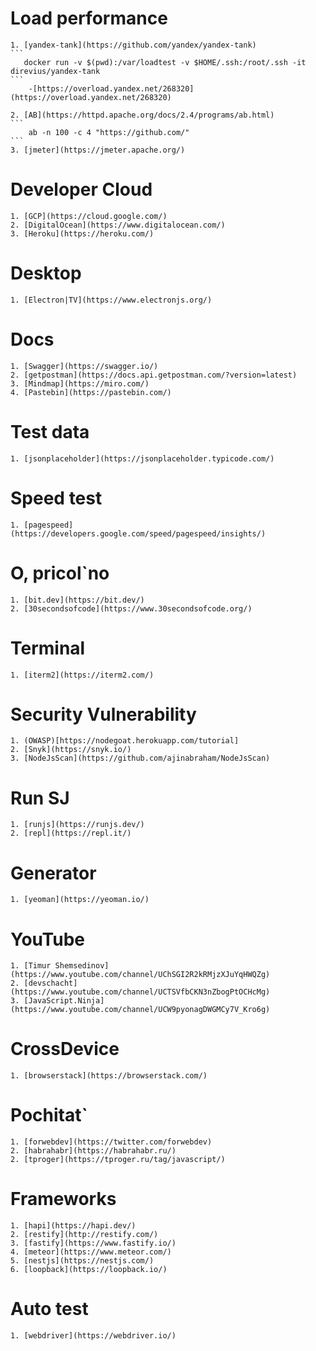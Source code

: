 # Load performance
    1. [yandex-tank](https://github.com/yandex/yandex-tank)
    ```
       docker run -v $(pwd):/var/loadtest -v $HOME/.ssh:/root/.ssh -it direvius/yandex-tank
    ```
        -[https://overload.yandex.net/268320](https://overload.yandex.net/268320)

    2. [AB](https://httpd.apache.org/docs/2.4/programs/ab.html)
    ```
        ab -n 100 -c 4 "https://github.com/"
    ```
    3. [jmeter](https://jmeter.apache.org/)
# Developer Cloud
    1. [GCP](https://cloud.google.com/)
    2. [DigitalOcean](https://www.digitalocean.com/)
    3. [Heroku](https://heroku.com/)
# Desktop
    1. [Electron|TV](https://www.electronjs.org/)
# Docs
    1. [Swagger](https://swagger.io/)
    2. [getpostman](https://docs.api.getpostman.com/?version=latest)
    3. [Mindmap](https://miro.com/)
    4. [Pastebin](https://pastebin.com/)
# Test data
    1. [jsonplaceholder](https://jsonplaceholder.typicode.com/)
# Speed test
    1. [pagespeed](https://developers.google.com/speed/pagespeed/insights/)
# O, pricol`no
    1. [bit.dev](https://bit.dev/)
    2. [30secondsofcode](https://www.30secondsofcode.org/)
# Terminal
    1. [iterm2](https://iterm2.com/)
# Security Vulnerability
    1. (OWASP)[https://nodegoat.herokuapp.com/tutorial]
    2. [Snyk](https://snyk.io/)
    3. [NodeJsScan](https://github.com/ajinabraham/NodeJsScan)
# Run SJ
    1. [runjs](https://runjs.dev/)
    2. [repl](https://repl.it/)
# Generator
    1. [yeoman](https://yeoman.io/)
# YouTube
    1. [Timur Shemsedinov](https://www.youtube.com/channel/UChSGI2R2kRMjzXJuYqHWQZg)
    2. [devschacht](https://www.youtube.com/channel/UCTSVfbCKN3nZbogPtOCHcMg)
    3. [JavaScript.Ninja](https://www.youtube.com/channel/UCW9pyonagDWGMCy7V_Kro6g)
# CrossDevice
    1. [browserstack](https://browserstack.com/)
# Pochitat`
    1. [forwebdev](https://twitter.com/forwebdev)
    2. [habrahabr](https://habrahabr.ru/)
    2. [tproger](https://tproger.ru/tag/javascript/)
# Frameworks
    1. [hapi](https://hapi.dev/)
    2. [restify](http://restify.com/)
    3. [fastify](https://www.fastify.io/)
    4. [meteor](https://www.meteor.com/)
    5. [nestjs](https://nestjs.com/)
    6. [loopback](https://loopback.io/)
# Auto test
    1. [webdriver](https://webdriver.io/)